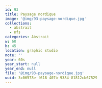 ```yaml
---
id: 93
title: Paysage nordique
image: '@img/93-paysage-nordique.jpg'
collections:
  - abstrait
  - nfs
categories: Abstrait
w: 60
h: 45
location: graphic studio
note: ''
year: 60s
year_start: null
year_end: null
file: '@img/93-paysage-nordique.jpg'
uuid: 3c06578e-f618-407b-9384-81812cb67529
---
```



